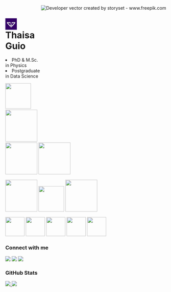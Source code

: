 
<img align="right" alt="Developer vector created by storyset - www.freepik.com" height="380" src="https://user-images.githubusercontent.com/97471199/230774187-e482399b-492c-4c17-a831-0314bf90526e.png">

<h1>
    <a href="https://thaisaguio.github.io/">
     <img align="center" alt="Logo BW7 TECH" width="36px" src="https://raw.githubusercontent.com/brunowenzel07/brunowenzel07.github.io/main/Logo400x400.png"></a>
    <span>Thaisa Guio</span>
</h1>

<p align="justify">
    <li>PhD  & M.Sc. in Physics</li>
    <li>Postgraduate in Data Science</li>
</p>

<img loading="lazy" src="https://cdn.jsdelivr.net/gh/devicons/devicon@latest/icons/python/python-original-wordmark.svg" width="80" height="80"> <img loading="lazy" src="https://cdn.jsdelivr.net/gh/devicons/devicon@latest/icons/tensorflow/tensorflow-original-wordmark.svg" width="100" height="100"> <img loading="lazy" src="https://cdn.jsdelivr.net/gh/devicons/devicon@latest/icons/keras/keras-original-wordmark.svg" width="100" height="100"> <img loading="lazy" src="https://cdn.jsdelivr.net/gh/devicons/devicon@latest/icons/scikitlearn/scikitlearn-original.svg" width="100" height="100"> 

<img loading="lazy" src="https://cdn.jsdelivr.net/gh/devicons/devicon@latest/icons/numpy/numpy-original-wordmark.svg" width="100" height="100"> <img loading="lazy" src="https://cdn.jsdelivr.net/gh/devicons/devicon@latest/icons/pandas/pandas-original-wordmark.svg" width="80" height="80"> <img loading="lazy" src="https://cdn.jsdelivr.net/gh/devicons/devicon@latest/icons/plotly/plotly-original-wordmark.svg" width="100" height="100">

<img loading="lazy" src="https://cdn.jsdelivr.net/gh/devicons/devicon@latest/icons/azuresqldatabase/azuresqldatabase-original.svg" width="60" height="60"> <img loading="lazy" src="https://cdn.jsdelivr.net/gh/devicons/devicon@latest/icons/html5/html5-original-wordmark.svg" width="60" height="60">
<img loading="lazy" src="https://cdn.jsdelivr.net/gh/devicons/devicon@latest/icons/css3/css3-original-wordmark.svg" width="60" height="60"> <img loading="lazy" src="https://cdn.jsdelivr.net/gh/devicons/devicon@latest/icons/javascript/javascript-original.svg" width="60" height="60">
<img loading="lazy" src="https://cdn.jsdelivr.net/gh/devicons/devicon@latest/icons/csharp/csharp-original.svg" width="60" height="60">


### Connect with me

<div>
<a href="https://www.linkedin.com/in/thaisa-guio/?locale=en_US" target="_blank"><img loading="lazy" src="https://img.shields.io/badge/-LinkedIn-%230077B5?style=for-the-badge&logo=linkedin&logoColor=white" target="_blank"></a>   
<a href = "https://img.shields.io/badge/GitHub-100000?style=for-the-badge&logo=github&logoColor=white&color=purple"><img loading="lazy" src="https://img.shields.io/badge/GitHub-100000?style=for-the-badge&logo=github&logoColor=white&color=purple" target=_blank"></a>
<a href = "mailto:thaisaguio.data@outlook.com"><img loading="lazy" src="https://img.shields.io/badge/Gmail-D14836?style=for-the-badge&logo=gmail&logoColor=white" target="_blank"></a>
</div>


### GitHub Stats

<div>
<a href="https://github.com/thaisaguio">
<img loading="lazy" height="180em" src="https://github-readme-stats.vercel.app/api/top-langs/?username=thaisaguio&layout=compact&langs_count=7&theme=dracula"/>
<img loading="lazy" height="180em" src="https://github-readme-stats.vercel.app/api?username=thaisaguio&show_icons=true&theme=dracula&include_all_commits=true&count_private=true"/>
</div>

